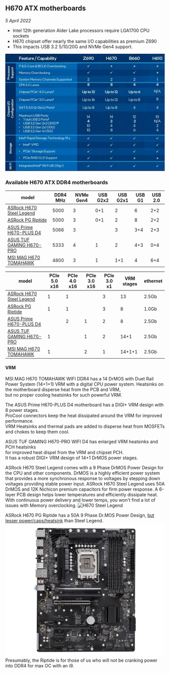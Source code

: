 ---
---
## H670 ATX motherboards
*5 April 2022*
  
- Intel 12th generation Alder Lake processors require LGA1700 CPU sockets  
- H670 chipset offer nearly the same I/O capabilities as premium Z690  
- This impacts USB 3.2 5/10/20G and NVMe Gen4 support.  

![Intel LGA1700 chipsets](image/chipset.jpg)  
### Available H670 ATX DDR4 motherboards

| model                    | DDR4 MHz | NVMe Gen4 | USB G2x2 | USB G2x1 | USB G1 | USB 2.0 |  
| ------------------------ | -------- | --------- | -------- | -------- | ------ | ------- |  
| [ASRock H670 Steel Legend](https://www.asrock.com/mb/Intel/H670%20Steel%20Legend/)                                            | 5000 | 3 | 0+1 | 2   | 6   | 2+2 |  
| [ASRock PG Riptide](http://us.asrock.com/MB/Intel/H670%20PG%20Riptide/)                                                       | 5000 | 3 | 0+1 | 2   | 8   | 2+2 |  
| [ASUS Prime H670-PLUS D4](https://www.asus.com/Motherboards-Components/Motherboards/PRIME/PRIME-H670-PLUS-D4/)                | 5066 | 3 |     | 3   | 3+4 | 2+3 |   
| [ASUS TUF GAMING H670-PRO](https://www.asus.com/Motherboards-Components/Motherboards/TUF-Gaming/TUF-GAMING-H670-PRO-WIFI-D4/) | 5333 | 4 | 1   | 2   | 4+3 | 0+4 |  
| [MSI MAG H670 TOMAHAWK](https://www.msi.com/Motherboard/MAG-H670-TOMAHAWK-WIFI-DDR4)                                          | 4800 | 3 | 1   | 1+1 | 4   | 6+4 |  


| model                    | PCIe 5.0 x16 | PCIe 4.0 x16 | PCIe 3.0 x16 | PCIe 3.0 x1  | VRM stages | ethernet |  
| ------------------------ | ------------ | ------------ | ------------ | -----------  | ---------- | -------- |
| [ASRock H670 Steel Legend](https://www.asrock.com/mb/Intel/H670%20Steel%20Legend/)   | 1 | 1 | | 3 | 13 | 2.5Gb |   
| [ASRock PG Riptide](http://us.asrock.com/MB/Intel/H670%20PG%20Riptide/)              | 1 | 1 | | 3 | 8 | 1.0Gb |  
| [ASUS Prime H670-PLUS D4](https://www.asus.com/Motherboards-Components/Motherboards/PRIME/PRIME-H670-PLUS-D4/) | | 2 | 1 | 2 | 8 | 2.5Gb |   
| [ASUS TUF GAMING H670-PRO](https://www.asus.com/Motherboards-Components/Motherboards/TUF-Gaming/TUF-GAMING-H670-PRO-WIFI-D4/) | 1 | | 1 | 2 | 14+1 | 2.5Gb |  
| [MSI MAG H670 TOMAHAWK](https://www.msi.com/Motherboard/MAG-H670-TOMAHAWK-WIFI-DDR4) | 1 | | 2 | 1 | 14+1+1 | 2.5Gb |  

#### VRM
MSI MAG H670 TOMAHAWK WIFI DDR4 has a 14 DrMOS with Duet Rail Power System (14+1+1) VRM with a digital CPU power system.
Heatsinks on the motherboard disperse heat from the PCB and VRM,  
but no proper cooling heatsinks for such powerful VRM.  

The ASUS Prime H670-PLUS D4 motherboard has a DIGI+ VRM design with 8 power stages.  
ProCool connectors keep the heat dissipated around the VRM for improved performance.  
VRM Heatsinks and thermal pads are added to disperse heat from MOSFETs and chokes to keep them cool.

ASUS TUF GAMING H670-PRO WIFI D4 has enlarged VRM heatsinks and PCH heatsinks  
for improved heat dispel from the VRM and chipset PCH.  
It has a robust DIGI+ VRM design of 14+1 DrMOS power stages.


ASRock H670 Steel Legend comes with a 9 Phase DrMOS Power Design for the CPU and other components.
DrMOS is a highly efficient power system that provides a more synchronous response to voltages by stepping down voltages providing stable power input.
ASRock H670 Steel Legend uses 50A DrMOS and 12K Nichicon premium capacitors for firm power response.
A 6-layer PCB design helps lower temperatures and efficiently dissipate heat.
With continuous power delivery and lower temps, you won't find a lot of issues with Memory overclocking.
![H670 Steel Legend](https://www.asrock.com/mb/photo/H670%20Steel%20Legend(L2).png)  

ASRock H670 PG Riptide has a 50A 9 Phase Dr.MOS Power Design,
[but lesser power/caps/heatsink](https://www.reddit.com/r/hardware/comments/rxnckv/listingdiscussion_of_gigabyte_msi_asus_asrock/) than Steel Legend.
![H670 PG Riptide](image/Riptide.png)  
Presumably, the Riptide is for those of us who will not be cranking power into DDR4 for max OC with an i9.  

